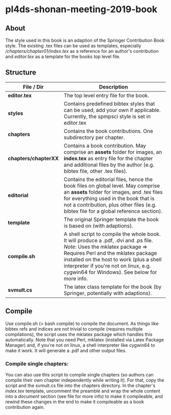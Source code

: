 # pl4ds-shonan-meeting-2019-book

## About

The style used in this book is an adaption of the Springer Contribution Book style.
The existing .tex files can be used as templates, especially _/chapters/chapter01/index.tex_ as a reference for an author's contribution and _editor.tex_ as a template for the books top level file.

## Structure

File / Dir | Description
------------ | -------------
__editor.tex__ | The top level entry file for the book.
__styles__ | Contains predefined bibtex styles that can be used, add your own if applicable. Currently, the spmpsci style is set in editor.tex
__chapters__ | Contains the book contributions. One subdirectory per chapter.
__chapters/chapterXX__ | Contains a book contribution. May comprise an __assets__ folder for images, an __index.tex__ as entry file for the chapter and additional files by the author (e.g. bibtex file, other .tex files).
__editorial__ | Contains the editorial files, hence the book files on global level. May comprise an __assets__ folder for images, and .tex files for everything used in the book that is not a contribution, plus other files (e.g. bibtex file for a global reference section).
__template__ | The original Springer template the book is based on (with adaptions).
__compile.sh__ | A shell script to compile the whole book. It will produce a .pdf, .dvi and .ps file. _Note_: Uses the mklatex package => Requires Perl and the mklatex package installed on the host to work (plus a shell interpreter if you're not on linux, e.g. cygwin64 for Windows). See below for more info.
__svmult.cs__ | The latex class template for the book (by Springer, potentially with adaptions).

## Compile

Use compile.sh (> bash compile) to compile the document. As things like bibtex refs and indices are not trivial to compile (requires multiple compilations), the script uses the mklatex package which handles this automatically. Note that you need Perl, mklatex (installed via Latex Package Manager) and, if you're not on linux, a shell interpreter like cygwin64 to make it work. It will generate a .pdf and other output files.

### Compile single chapters:
You can also use this script to compile single chapters (so authors can compile their own chapter independently while writing it). For that, copy the script and the svmult.cs file into the chapters directory. In the chapter's _index.tex_ template, uncomment the preamble and wrap the whole content into a _document_ section (see file for more info) to make it compileable, and rewind these changes in the end to make it compileable as a book contribution again.
